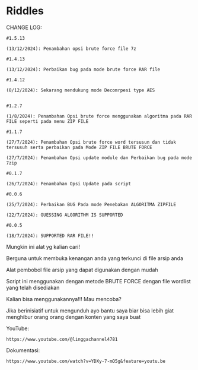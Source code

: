 # Riddles

CHANGE LOG:

    #1.5.13

    (13/12/2024): Penambahan opsi brute force file 7z

    #1.4.13 

    (13/12/2024): Perbaikan bug pada mode brute force RAR file

    #1.4.12

    (8/12/2024): Sekarang mendukung mode Decomrpesi type AES


    #1.2.7

    (1/8/2024): Penambahan Opsi brute force menggunakan algoritma pada RAR FILE seperti pada menu ZIP FILE

    #1.1.7

    (27/7/2024): Penambahan Opsi brute force word tersusun dan tidak tersusuh serta perbaikan pada Mode ZIP FILE BRUTE FORCE
    
    (27/7/2024): Penambahan Opsi update module dan Perbaikan bug pada mode 7zip

    #0.1.7
    
    (26/7/2024): Penambahan Opsi Update pada script

    #0.0.6

    (25/7/2024): Perbaikan BUG Pada mode Penebakan ALGORITMA ZIPFILE
    
    (22/7/2024): GUESSING ALGORITHM IS SUPPORTED

    #0.0.5
    
    (18/7/2024): SUPPORTED RAR FILE!!

Mungkin ini alat yg kalian cari!

Berguna untuk membuka kenangan anda yang terkunci di file arsip anda

Alat pembobol file arsip yang dapat digunakan dengan mudah

Script ini menggunakan dengan metode BRUTE FORCE dengan file wordlist yang telah disediakan

Kalian bisa menggunakannya!!!  Mau mencoba?

Jika berinisiatif untuk mengunduh ayo bantu saya biar bisa lebih giat menghibur orang orang dengan konten yang saya buat


YouTube:
    
    https://www.youtube.com/@linggachannel4781

Dokumentasi:

    https://www.youtube.com/watch?v=YDXy-7-mO5g&feature=youtu.be
